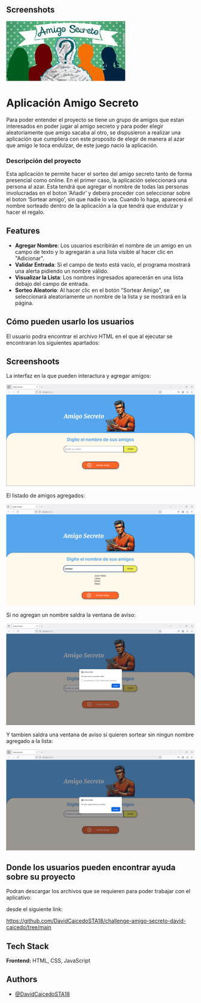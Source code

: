
## Screenshots

![App Screenshot](assets/Screenshots/amigo_secreto.png)

# Aplicación Amigo Secreto

Para poder entender el proyecto se tiene un grupo de amigos que estan interesados en poder jugar al amigo secreto y para poder elegir aleatoriamente que amigo sacaba al otro, se dispusieron a realizar una aplicación que cumpliera con este proposito de elegir de manera al azar que amigo le toca endulzar, de este juego nacio la aplicación.

### Descripción del proyecto

Esta aplicación te permite hacer el sorteo del amigo secreto tanto de forma presencial como online. En el primer caso, la aplicación seleccionará una persona al azar. Esta tendrá que agregar el nombre de todas las personas involucradas en el boton ‘Añadir’ y debera proceder con seleccionar sobre el boton ‘Sortear amigo’, sin que nadie lo vea. Cuando lo haga, aparecerá el nombre sorteado dentro de la aplicación a la que tendrá que endulzar y hacer el regalo.

## Features

- **Agregar Nombre**: Los usuarios escribirán el nombre de un amigo en un campo de texto y lo agregarán a una lista visible al hacer clic en "Adicionar".
- **Validar Entrada**: Si el campo de texto está vacío, el programa mostrará una alerta pidiendo un nombre válido.
- **Visualizar la Lista**: Los nombres ingresados aparecerán en una lista debajo del campo de entrada.
- **Sorteo Aleatorio**: Al hacer clic en el botón "Sortear Amigo", se seleccionará aleatoriamente un nombre de la lista y se mostrará en la página.


## Cómo pueden usarlo los usuarios

El usuario podra encontrar el archivo HTML en el que al ejecutar se encontraran los siguientes apartados:

## Screenshoots

La interfaz en la que pueden interactura y agregar amigos:

![App Screenshot](assets/Screenshots/Captura-Challenge.PNG)

El listado de amigos agregados:

![App Screenshot](assets/Screenshots/Lista.amigos.PNG)

Si no agregan un nombre saldra la ventana de aviso:

![App Screenshot](assets/Screenshots/Nombre-vacio.PNG)

Y tambien saldra una ventana de aviso si quieren sortear sin ningun nombre agregado a la lista:

![App Screenshot](assets/Screenshots/sortearamigo-siningresarnombre.PNG)

## Donde los usuarios pueden encontrar ayuda sobre su proyecto

Podran descargar los archivos que se requieren para poder trabajar con el aplicativo:

desde el siguiente link:

https://github.com/DavidCaicedoSTA18/challenge-amigo-secreto-david-caicedo/tree/main


## Tech Stack

**Frontend:** HTML, CSS, JavaScript

## Authors

- [@DavidCaicedoSTA18](https://github.com/DavidCaicedoSTA18/challenge-amigo-secreto-david-caicedo)

